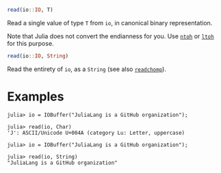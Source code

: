 ```julia
read(io::IO, T)
```

Read a single value of type `T` from `io`, in canonical binary representation.

Note that Julia does not convert the endianness for you. Use [`ntoh`](@ref) or [`ltoh`](@ref) for this purpose.

```julia
read(io::IO, String)
```

Read the entirety of `io`, as a `String` (see also [`readchomp`](@ref)).

# Examples

```jldoctest
julia> io = IOBuffer("JuliaLang is a GitHub organization");

julia> read(io, Char)
'J': ASCII/Unicode U+004A (category Lu: Letter, uppercase)

julia> io = IOBuffer("JuliaLang is a GitHub organization");

julia> read(io, String)
"JuliaLang is a GitHub organization"
```
